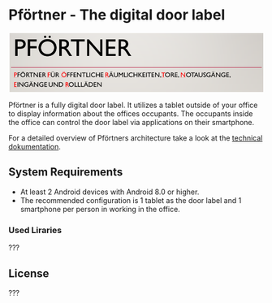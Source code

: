 # Pförtner - The digital door label

<p align="center">
  <img width="500" src="./Graphics/logo.png">
</p>

Pförtner is a fully digital door label.
It utilizes a tablet outside of your office to display information about the offices occupants.
The occupants inside the office can control the door label via applications on their smartphone.



For a detailed overview of Pförtners architecture take a look at the [technical dokumentation](Pfoertner-Technische_Dokumentation.pdf).

## System Requirements

* At least 2 Android devices with Android 8.0 or higher.
* The recommended configuration is 1 tablet as the door label and 1 smartphone per person in working in the office.


### Used Liraries
???

## License
???
